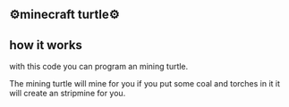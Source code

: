 ⚙️minecraft turtle⚙️
---

how it works 
---
with this code you can  program an mining turtle. 

The mining turtle will mine for you if you put some coal and torches in it it will create an stripmine for you.